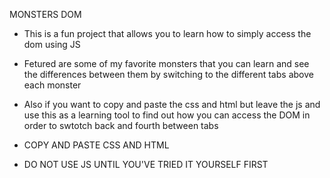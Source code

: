 MONSTERS DOM

- This is a fun project that allows you to learn how to simply access the dom using JS

- Fetured are some of my favorite monsters that you can learn and see the differences between them by switching to the different tabs above each monster

- Also if you want to copy and paste the css and html but leave the js and use this as a learning tool to find out how you can access the DOM in order to swtotch back and fourth between tabs

- COPY AND PASTE CSS AND HTML

- DO NOT USE JS UNTIL YOU'VE TRIED IT YOURSELF FIRST



